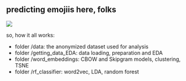 ## predicting emojiis here, folks

![](https://i.kym-cdn.com/photos/images/original/001/274/468/20b.gif)

so, how it all works:

* folder /data: the anonymized dataset used for analysis
* folder /getting_data_EDA: data loading, preparation and EDA 
* folder /word_embeddings: CBOW and Skipgram models, clustering, TSNE 
* folder /rf_classifier: word2vec, LDA, random forest


